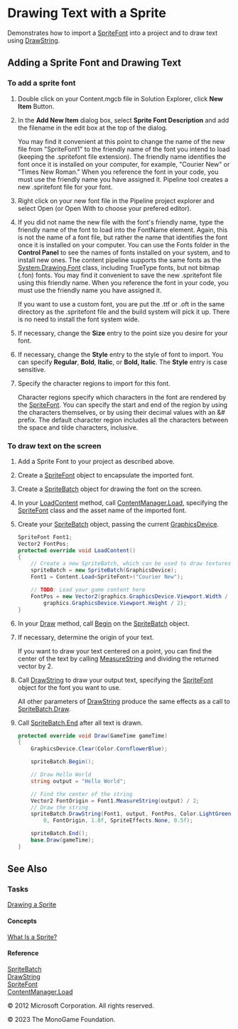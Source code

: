 # Drawing Text with a Sprite

Demonstrates how to import a [SpriteFont](xref:Microsoft.Xna.Framework.Graphics.SpriteFont) into a project and to draw text using [DrawString](xref:Microsoft.Xna.Framework.Graphics.SpriteBatch.DrawString).

## Adding a Sprite Font and Drawing Text

### To add a sprite font

1. Double click on your Content.mgcb file in Solution Explorer, click **New Item** Button.

2. In the **Add New Item** dialog box, select **Sprite Font Description** and add the filename in the edit box at the top of the dialog.

   You may find it convenient at this point to change the name of the new file from "SpriteFont1" to the friendly name of the font you intend to load (keeping the .spritefont file extension). The friendly name identifies the font once it is installed on your computer, for example, "Courier New" or "Times New Roman." When you reference the font in your code, you must use the friendly name you have assigned it.
   Pipeline tool creates a new .spritefont file for your font.

3. Right click on your new font file in the Pipeline project explorer and select Open (or Open With to choose your prefered editor).

4. If you did not name the new file with the font's friendly name, type the friendly name of the font to load into the FontName element.
   Again, this is not the name of a font file, but rather the name that identifies the font once it is installed on your computer. You can use the Fonts folder in the **Control Panel** to see the names of fonts installed on your system, and to install new ones. The content pipeline supports the same fonts as the [System.Drawing.Font](http://msdn.microsoft.com/en-us/library/system.drawing.font.aspx) class, including TrueType fonts, but not bitmap (.fon) fonts. You may find it convenient to save the new .spritefont file using this friendly name. When you reference the font in your code, you must use the friendly name you have assigned it.

   If you want to use a custom font, you are put the .ttf or .oft in the same directory as the .spritefont file and the build system will pick it up. There is no need to install the font system wide.

5. If necessary, change the **Size** entry to the point size you desire for your font.

6. If necessary, change the **Style** entry to the style of font to import.
   You can specify **Regular**, **Bold**, **Italic**, or **Bold, Italic**. The **Style** entry is case sensitive.

7. Specify the character regions to import for this font.

   Character regions specify which characters in the font are rendered by the [SpriteFont](xref:Microsoft.Xna.Framework.Graphics.SpriteFont). You can specify the start and end of the region by using the characters themselves, or by using their decimal values with an &# prefix. The default character region includes all the characters between the space and tilde characters, inclusive.

### To draw text on the screen

1. Add a Sprite Font to your project as described above.

2. Create a [SpriteFont](xref:Microsoft.Xna.Framework.Graphics.SpriteFont) object to encapsulate the imported font.

3. Create a [SpriteBatch](xref:Microsoft.Xna.Framework.Graphics.SpriteBatch) object for drawing the font on the screen.

4. In your [LoadContent](xref:MXF.Game.LoadContent) method, call [ContentManager.Load](xref:Microsoft.Xna.Framework.Content.ContentManager.Load``1), specifying the [SpriteFont](xref:Microsoft.Xna.Framework.Graphics.SpriteFont) class and the asset name of the imported font.

5. Create your [SpriteBatch](xref:Microsoft.Xna.Framework.Graphics.SpriteBatch) object, passing the current [GraphicsDevice](xref:Microsoft.Xna.Framework.Graphics.GraphicsDevice).

    ```csharp
    SpriteFont Font1;
    Vector2 FontPos;
    protected override void LoadContent()
    {
        // Create a new SpriteBatch, which can be used to draw textures.
        spriteBatch = new SpriteBatch(GraphicsDevice);
        Font1 = Content.Load<SpriteFont>("Courier New");
    
        // TODO: Load your game content here            
        FontPos = new Vector2(graphics.GraphicsDevice.Viewport.Width / 2,
            graphics.GraphicsDevice.Viewport.Height / 2);
    }
    ```

6. In your [Draw](xref:Microsoft.Xna.Framework.Game.Draw) method, call [Begin](xref:Microsoft.Xna.Framework.Graphics.SpriteBatch.Begin) on the [SpriteBatch](xref:Microsoft.Xna.Framework.Graphics.SpriteBatch) object.

7. If necessary, determine the origin of your text.

   If you want to draw your text centered on a point, you can find the center of the text by calling [MeasureString](xref:Microsoft.Xna.Framework.Graphicsx.SpriteFont.MeasureString) and dividing the returned vector by 2.

8. Call [DrawString](xref:Microsoft.Xna.Framework.Graphics.SpriteBatch.DrawString) to draw your output text, specifying the [SpriteFont](xref:Microsoft.Xna.Framework.Graphics.SpriteFont) object for the font you want to use.
  
   All other parameters of [DrawString](xref:Microsoft.Xna.Framework.Graphics.SpriteBatch.DrawString) produce the same effects as a call to [SpriteBatch.Draw](xref:Microsoft.Xna.Framework.Graphics.SpriteBatch.Draw).

9. Call [SpriteBatch.End](xref:Microsoft.Xna.Framework.Graphics.SpriteBatch.End) after all text is drawn.

    ```csharp
    protected override void Draw(GameTime gameTime)
    {
        GraphicsDevice.Clear(Color.CornflowerBlue);
    
        spriteBatch.Begin();
    
        // Draw Hello World
        string output = "Hello World";
    
        // Find the center of the string
        Vector2 FontOrigin = Font1.MeasureString(output) / 2;
        // Draw the string
        spriteBatch.DrawString(Font1, output, FontPos, Color.LightGreen,
            0, FontOrigin, 1.0f, SpriteEffects.None, 0.5f);
    
        spriteBatch.End();
        base.Draw(gameTime);
    }
    ```

## See Also

### Tasks

[Drawing a Sprite](HowTo_Draw_A_Sprite.md)  

#### Concepts

[What Is a Sprite?](Sprite_Overview.md)  

#### Reference

[SpriteBatch](xref:Microsoft.Xna.Framework.Graphics.SpriteBatch)  
[DrawString](xref:Microsoft.Xna.Framework.Graphics.SpriteBatch.DrawString)  
[SpriteFont](xref:Microsoft.Xna.Framework.Graphics.SpriteFont)  
[ContentManager.Load](xref:Microsoft.Xna.Framework.Content.ContentManager.Load``1)  

© 2012 Microsoft Corporation. All rights reserved.

© 2023 The MonoGame Foundation.

